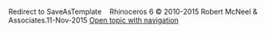 ---
---

Redirect to SaveAsTemplate&#160;
&#160;
Rhinoceros 6 © 2010-2015 Robert McNeel &amp; Associates.11-Nov-2015
 [Open topic with navigation](saveastemplate.html) 

